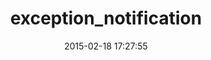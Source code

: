 ---
layout: post
title:  "exception_notification"
repo:   "smartinez87/exception_notification"
date:   2015-02-18 17:27:55
gemurl: http://smartinez87.github.com/exception_notification
---